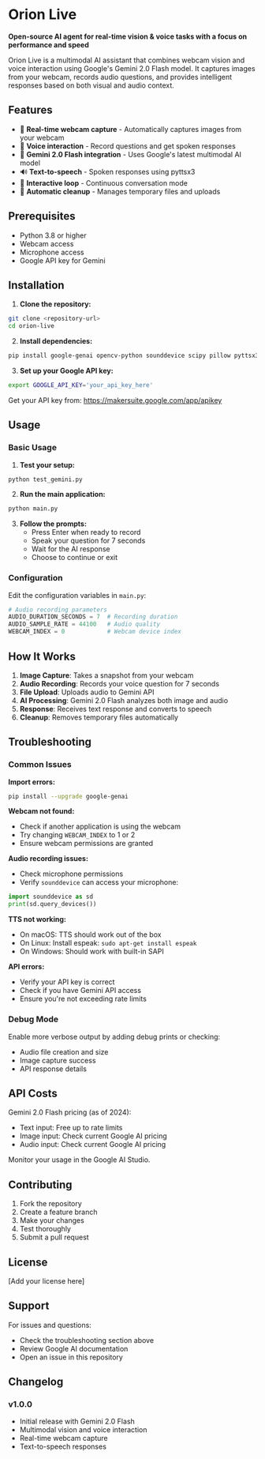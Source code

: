 # Orion Live

**Open-source AI agent for real-time vision & voice tasks with a focus on performance and speed**

Orion Live is a multimodal AI assistant that combines webcam vision and voice interaction using Google's Gemini 2.0 Flash model. It captures images from your webcam, records audio questions, and provides intelligent responses based on both visual and audio context.

## Features

- 🎥 **Real-time webcam capture** - Automatically captures images from your webcam
- 🎤 **Voice interaction** - Record questions and get spoken responses
- 🧠 **Gemini 2.0 Flash integration** - Uses Google's latest multimodal AI model
- 🔊 **Text-to-speech** - Spoken responses using pyttsx3
- 🔄 **Interactive loop** - Continuous conversation mode
- 🧹 **Automatic cleanup** - Manages temporary files and uploads

## Prerequisites

- Python 3.8 or higher
- Webcam access
- Microphone access
- Google API key for Gemini

## Installation

1. **Clone the repository:**
```bash
git clone <repository-url>
cd orion-live
```

2. **Install dependencies:**
```bash
pip install google-genai opencv-python sounddevice scipy pillow pyttsx3
```

3. **Set up your Google API key:**
```bash
export GOOGLE_API_KEY='your_api_key_here'
```

Get your API key from: https://makersuite.google.com/app/apikey

## Usage

### Basic Usage

1. **Test your setup:**
```bash
python test_gemini.py
```

2. **Run the main application:**
```bash
python main.py
```

3. **Follow the prompts:**
   - Press Enter when ready to record
   - Speak your question for 7 seconds
   - Wait for the AI response
   - Choose to continue or exit

### Configuration

Edit the configuration variables in `main.py`:

```python
# Audio recording parameters
AUDIO_DURATION_SECONDS = 7  # Recording duration
AUDIO_SAMPLE_RATE = 44100   # Audio quality
WEBCAM_INDEX = 0            # Webcam device index
```

## How It Works

1. **Image Capture**: Takes a snapshot from your webcam
2. **Audio Recording**: Records your voice question for 7 seconds
3. **File Upload**: Uploads audio to Gemini API
4. **AI Processing**: Gemini 2.0 Flash analyzes both image and audio
5. **Response**: Receives text response and converts to speech
6. **Cleanup**: Removes temporary files automatically

## Troubleshooting

### Common Issues

**Import errors:**
```bash
pip install --upgrade google-genai
```

**Webcam not found:**
- Check if another application is using the webcam
- Try changing `WEBCAM_INDEX` to 1 or 2
- Ensure webcam permissions are granted

**Audio recording issues:**
- Check microphone permissions
- Verify `sounddevice` can access your microphone:
```python
import sounddevice as sd
print(sd.query_devices())
```

**TTS not working:**
- On macOS: TTS should work out of the box
- On Linux: Install espeak: `sudo apt-get install espeak`
- On Windows: Should work with built-in SAPI

**API errors:**
- Verify your API key is correct
- Check if you have Gemini API access
- Ensure you're not exceeding rate limits

### Debug Mode

Enable more verbose output by adding debug prints or checking:
- Audio file creation and size
- Image capture success
- API response details

## API Costs

Gemini 2.0 Flash pricing (as of 2024):
- Text input: Free up to rate limits
- Image input: Check current Google AI pricing
- Audio input: Check current Google AI pricing

Monitor your usage in the Google AI Studio.

## Contributing

1. Fork the repository
2. Create a feature branch
3. Make your changes
4. Test thoroughly
5. Submit a pull request

## License

[Add your license here]

## Support

For issues and questions:
- Check the troubleshooting section above
- Review Google AI documentation
- Open an issue in this repository

## Changelog

### v1.0.0
- Initial release with Gemini 2.0 Flash
- Multimodal vision and voice interaction
- Real-time webcam capture
- Text-to-speech responses